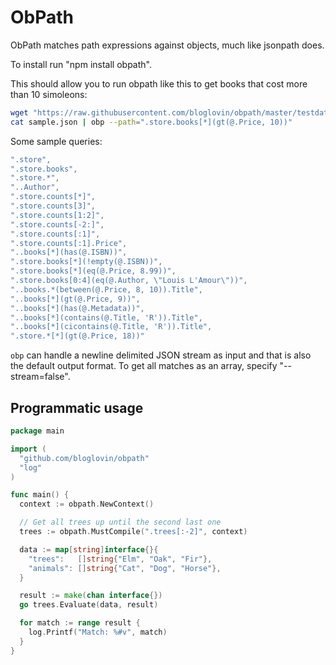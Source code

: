 # ObPath

ObPath matches path expressions against objects, much like jsonpath does.

To install run "npm install obpath".

This should allow you to run obpath like this to get books that cost more than 10 simoleons:

```bash
wget "https://raw.githubusercontent.com/bloglovin/obpath/master/testdata/sample.json"
cat sample.json | obp --path=".store.books[*](gt(@.Price, 10))"
```

Some sample queries:

```js
".store",
".store.books",
".store.*",
"..Author",
".store.counts[*]",
".store.counts[3]",
".store.counts[1:2]",
".store.counts[-2:]",
".store.counts[:1]",
".store.counts[:1].Price",
"..books[*](has(@.ISBN))",
".store.books[*](!empty(@.ISBN))",
".store.books[*](eq(@.Price, 8.99))",
".store.books[0:4](eq(@.Author, \"Louis L'Amour\"))",
"..books.*(between(@.Price, 8, 10)).Title",
"..books[*](gt(@.Price, 9))",
"..books[*](has(@.Metadata))",
"..books[*](contains(@.Title, 'R')).Title",
"..books[*](cicontains(@.Title, 'R')).Title",
".store.*[*](gt(@.Price, 18))"
```

`obp` can handle a newline delimited JSON stream as input and that is also the default output format. To get all matches as an array, specify "--stream=false".

## Programmatic usage

```Go
package main

import (
  "github.com/bloglovin/obpath"
  "log"
)

func main() {
  context := obpath.NewContext()

  // Get all trees up until the second last one
  trees := obpath.MustCompile(".trees[:-2]", context)

  data := map[string]interface{}{
    "trees":   []string{"Elm", "Oak", "Fir"},
    "animals": []string{"Cat", "Dog", "Horse"},
  }

  result := make(chan interface{})
  go trees.Evaluate(data, result)

  for match := range result {
    log.Printf("Match: %#v", match)
  }
}
```
